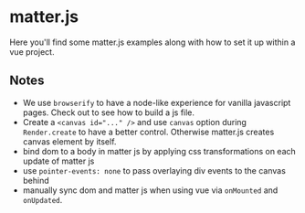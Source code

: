 # matter.js

Here you'll find some matter.js examples along with how to set it up within a
vue project.

## Notes

- We use `browserify` to have a node-like experience for vanilla javascript
  pages. Check out [](./package.json) to see how to build a js file.
- Create a `<canvas id="..." />` and use `canvas` option during `Render.create`
  to have a better control. Otherwise matter.js creates canvas element by
  itself.
- bind dom to a body in matter js by applying css transformations on each update
  of matter js
- use `pointer-events: none` to pass overlaying div events to the canvas behind
- manually sync dom and matter js when using vue via `onMounted` and
  `onUpdated`.
